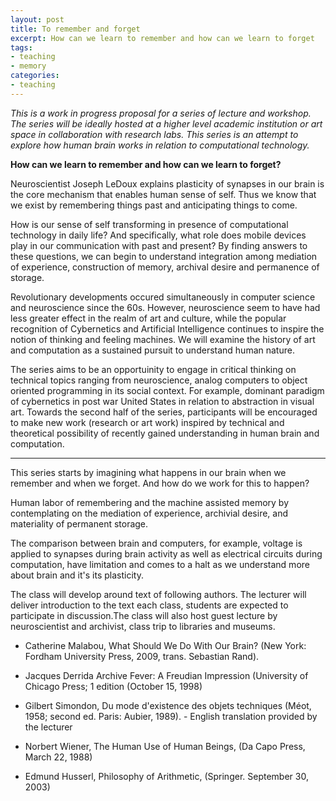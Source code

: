 ```yaml
---
layout: post
title: To remember and forget    
excerpt: How can we learn to remember and how can we learn to forget
tags: 
- teaching
- memory
categories:
- teaching
---
```

*This is a work in progress proposal for a series of lecture and workshop. The series will be ideally hosted at a higher level academic institution or art space in collaboration with research labs. This series is an attempt to explore how human brain works in relation to computational technology.*

**How can we learn to remember and how can we learn to forget?** 
  
Neuroscientist Joseph LeDoux explains plasticity of synapses in our brain is the core mechanism that enables human sense of self. Thus we know that we exist by remembering things past and anticipating things to come. 

How is our sense of self transforming in presence of computational technology in daily life? And specifically, what role does mobile devices play in our communication with past and present? By finding answers to these questions, we can begin to understand integration among mediation of experience, construction of memory, archival desire and permanence of storage.  

Revolutionary developments occured simultaneously in computer science and neuroscience since the 60s. However, neuroscience seem to have had less greater effect in the realm of art and culture, while the popular recognition of Cybernetics and Artificial Intelligence continues to inspire the notion of thinking and feeling machines. We will examine the history of art and computation as a sustained pursuit to understand human nature.
 
The series aims to be an opportuinity to engage in critical thinking on technical topics ranging from neuroscience, analog computers to object oriented programming in its social context. For example, dominant paradigm of cybernetics in post war United States in relation to abstraction in visual art. Towards the second half of the series, participants will be encouraged to make new work (research or art work) inspired by technical and theoretical possibility of recently gained understanding in human brain and computation.  

  
---

This series starts by imagining what happens in our brain when we remember and when we forget. And how do we work for this to happen? 


Human labor of remembering and the machine assisted memory by contemplating on the mediation of experience, archivial desire, and materiality of permanent storage. 

The comparison between brain and computers, for example, voltage is applied to synapses during brain activity as well as electrical circuits during computation, have limitation and comes to a halt as we understand more about brain and it's its plasticity.  

The class will develop around text of following authors. The lecturer will deliver introduction to the text each class, students are expected to participate in discussion.The class will also host guest lecture by neuroscientist and archivist, class trip to libraries and museums.


* Catherine Malabou,  What Should We Do With Our Brain? (New York: Fordham University Press, 2009, trans. Sebastian Rand).

* Jacques Derrida Archive Fever: A Freudian Impression (University of Chicago Press; 1 edition (October 15, 1998)

* Gilbert Simondon, Du mode d'existence des objets techniques (Méot, 1958; second ed. Paris: Aubier, 1989). - English translation provided by the lecturer

* Norbert Wiener, The Human Use of Human Beings, (Da Capo Press, March 22, 1988)

* Edmund Husserl, Philosophy of Arithmetic, (Springer. September 30, 2003)  